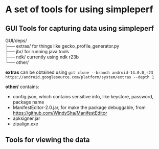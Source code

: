 # A set of tools for using simpleperf

## GUI Tools for capturing data using simpleperf

GUI/deps/  
├── extras/   for things like gecko_profile_generator.py  
├── jbr/      for running java tools  
├── ndk/      currently using ndk r23b  
└── other/

**extras** can be obtained using `git clone --branch android-14.0.0_r23 https://android.googlesource.com/platform/system/extras --depth 1`

**other/** contains:

* config.json, which contains sensitive info, like keystore, password, package name
* ManifestEditor-2.0.jar, for make the package debuggable, from https://github.com/WindySha/ManifestEditor
* apksigner.jar
* zipalign.exe

## Tools for viewing the data 